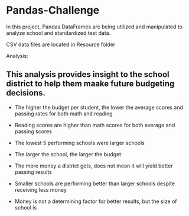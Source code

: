 # Pandas-Challenge

In this project, Pandas DataFrames are being utilized and manipulated to analyze school and standardized test data.


CSV data files are located in Resource folder

Analysis:

## This analysis provides insight to the school district to help them maake future budgeting decisions.

- The higher the budget per student, the lower the average scores and passing rates for both math and reading 

- Reading scores are higher than math scores for both average and passing scores 

 - The lowest 5 performing schools were larger schools

 - The larger the school, the larger the budget

 - The more money a district gets, does not mean it will yield better passing results

- Smaller schools are performing better than larger schools despite receiving less money

- Money is not a determining factor for better results, but the size of school is
